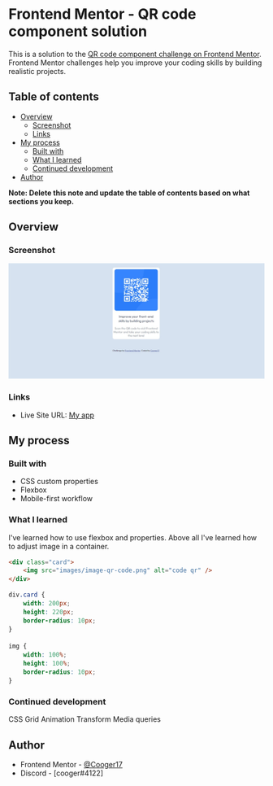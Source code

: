 # Frontend Mentor - QR code component solution

This is a solution to the [QR code component challenge on Frontend Mentor](https://www.frontendmentor.io/challenges/qr-code-component-iux_sIO_H). Frontend Mentor challenges help you improve your coding skills by building realistic projects.

## Table of contents

- [Overview](#overview)
  - [Screenshot](#screenshot)
  - [Links](#links)
- [My process](#my-process)
  - [Built with](#built-with)
  - [What I learned](#what-i-learned)
  - [Continued development](#continued-development)
- [Author](#author)

**Note: Delete this note and update the table of contents based on what sections you keep.**

## Overview

### Screenshot

![](images/screenshot.jpeg)

### Links

- Live Site URL: [My app](https://frontend-mentor-iegt.vercel.app)

## My process

### Built with

- CSS custom properties
- Flexbox
- Mobile-first workflow

### What I learned

I've learned how to use flexbox and properties. Above all I've learned how to adjust image in a container.

```html
<div class="card">
	<img src="images/image-qr-code.png" alt="code qr" />
</div>
```

```css
div.card {
	width: 200px;
	height: 220px;
	border-radius: 10px;
}

img {
	width: 100%;
	height: 100%;
	border-radius: 10px;
}
```

### Continued development

CSS Grid
Animation
Transform
Media queries

## Author

- Frontend Mentor - [@Cooger17](https://www.frontendmentor.io/profile/yourusername)
- Discord - [cooger#4122]
